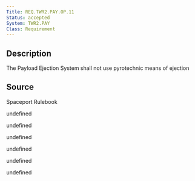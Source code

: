 ```yaml
---
Title: REQ.TWR2.PAY.OP.11
Status: accepted
System: TWR2.PAY
Class: Requirement
---
```


## Description

The Payload Ejection System shall not use pyrotechnic means of ejection

## Source

Spaceport Rulebook


undefined

undefined

undefined

undefined

undefined

undefined